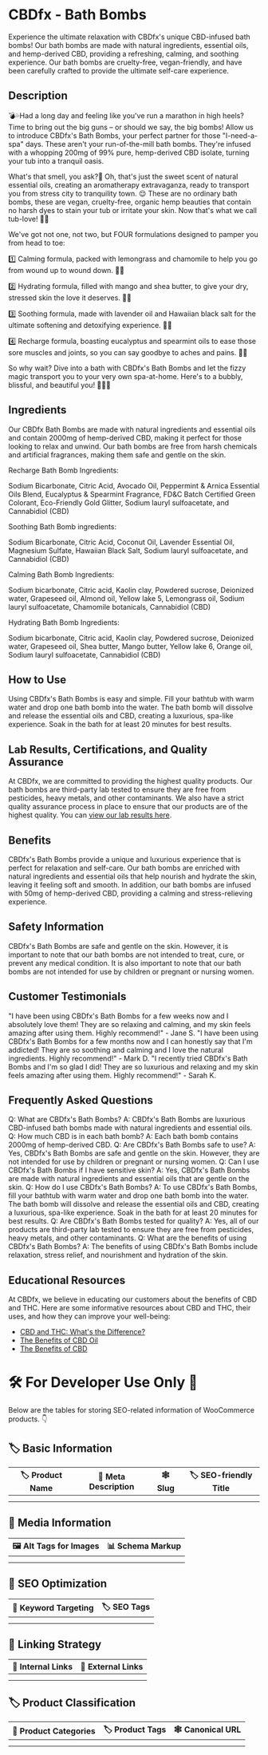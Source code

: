 # CBDfx - Bath Bombs
Experience the ultimate relaxation with CBDfx's unique CBD-infused bath bombs! Our bath bombs are made with natural ingredients, essential oils, and hemp-derived CBD, providing a refreshing, calming, and soothing experience. Our bath bombs are cruelty-free, vegan-friendly, and have been carefully crafted to provide the ultimate self-care experience.
## Description
💣💦Had a long day and feeling like you've run a marathon in high heels? Time to bring out the big guns – or should we say, the big bombs! Allow us to introduce CBDfx's Bath Bombs, your perfect partner for those "I-need-a-spa" days. These aren't your run-of-the-mill bath bombs. They're infused with a whopping 200mg of 99% pure, hemp-derived CBD isolate, turning your tub into a tranquil oasis.

What's that smell, you ask?👃 Oh, that's just the sweet scent of natural essential oils, creating an aromatherapy extravaganza, ready to transport you from stress city to tranquility town. 😌 These are no ordinary bath bombs, these are vegan, cruelty-free, organic hemp beauties that contain no harsh dyes to stain your tub or irritate your skin. Now that's what we call tub-love! 🛁💙

We've got not one, not two, but FOUR formulations designed to pamper you from head to toe:

1️⃣ Calming formula, packed with lemongrass and chamomile to help you go from wound up to wound down. 🍋🌼

2️⃣ Hydrating formula, filled with mango and shea butter, to give your dry, stressed skin the love it deserves. 🥭🧈

3️⃣ Soothing formula, made with lavender oil and Hawaiian black salt for the ultimate softening and detoxifying experience. 🌺🌋 

4️⃣ Recharge formula, boasting eucalyptus and spearmint oils to ease those sore muscles and joints, so you can say goodbye to aches and pains. 🌿🍬

So why wait? Dive into a bath with CBDfx's Bath Bombs and let the fizzy magic transport you to your very own spa-at-home. Here's to a bubbly, blissful, and beautiful you! 🛀🌟🌈
## Ingredients
Our CBDfx Bath Bombs are made with natural ingredients and essential oils and contain 2000mg of hemp-derived CBD, making it perfect for those looking to relax and unwind. Our bath bombs are free from harsh chemicals and artificial fragrances, making them safe and gentle on the skin.


Recharge Bath Bomb Ingredients:

Sodium Bicarbonate, Citric Acid, Avocado Oil, Peppermint & Arnica Essential Oils Blend, Eucalyptus & Spearmint Fragrance, FD&C Batch Certified Green Colorant, Eco-Friendly Gold Glitter, Sodium lauryl sulfoacetate, and Cannabidiol (CBD)

Soothing Bath Bomb ingredients:

Sodium Bicarbonate, Citric Acid, Coconut Oil, Lavender Essential Oil, Magnesium Sulfate, Hawaiian Black Salt, Sodium lauryl sulfoacetate, and Cannabidiol (CBD)

Calming Bath Bomb Ingredients:

Sodium bicarbonate, Citric acid, Kaolin clay, Powdered sucrose, Deionized water, Grapeseed oil, Almond oil, Yellow lake 5, Lemongrass oil, Sodium lauryl sulfoacetate, Chamomile botanicals, Cannabidiol (CBD)

Hydrating Bath Bomb Ingredients:

Sodium bicarbonate, Citric acid, Kaolin clay, Powdered sucrose, Deionized water, Grapeseed oil, Shea butter, Mango butter, Yellow lake 6,  Orange oil, Sodium lauryl sulfoacetate, Cannabidiol (CBD)



## How to Use
Using CBDfx's Bath Bombs is easy and simple. Fill your bathtub with warm water and drop one bath bomb into the water. The bath bomb will dissolve and release the essential oils and CBD, creating a luxurious, spa-like experience. Soak in the bath for at least 20 minutes for best results.
## Lab Results, Certifications, and Quality Assurance
At CBDfx, we are committed to providing the highest quality products. Our bath bombs are third-party lab tested to ensure they are free from pesticides, heavy metals, and other contaminants. We also have a strict quality assurance process in place to ensure that our products are of the highest quality. You can [view our lab results here](https://cbdfx.com/lab-reports/lab-reports-for-bath-bombs/).
## Benefits
CBDfx's Bath Bombs provide a unique and luxurious experience that is perfect for relaxation and self-care. Our bath bombs are enriched with natural ingredients and essential oils that help nourish and hydrate the skin, leaving it feeling soft and smooth. In addition, our bath bombs are infused with 50mg of hemp-derived CBD, providing a calming and stress-relieving experience.
## Safety Information
CBDfx's Bath Bombs are safe and gentle on the skin. However, it is important to note that our bath bombs are not intended to treat, cure, or prevent any medical condition. It is also important to note that our bath bombs are not intended for use by children or pregnant or nursing women.
## Customer Testimonials
"I have been using CBDfx's Bath Bombs for a few weeks now and I absolutely love them! They are so relaxing and calming, and my skin feels amazing after using them. Highly recommend!" - Jane S.
"I have been using CBDfx's Bath Bombs for a few months now and I can honestly say that I'm addicted! They are so soothing and calming and I love the natural ingredients. Highly recommend!" - Mark D.
"I recently tried CBDfx's Bath Bombs and I'm so glad I did! They are so luxurious and relaxing and my skin feels amazing after using them. Highly recommend!" - Sarah K.
## Frequently Asked Questions
Q: What are CBDfx's Bath Bombs?
A: CBDfx's Bath Bombs are luxurious CBD-infused bath bombs made with natural ingredients and essential oils.
Q: How much CBD is in each bath bomb?
A: Each bath bomb contains 2000mg of hemp-derived CBD.
Q: Are CBDfx's Bath Bombs safe to use?
A: Yes, CBDfx's Bath Bombs are safe and gentle on the skin. However, they are not intended for use by children or pregnant or nursing women.
Q: Can I use CBDfx's Bath Bombs if I have sensitive skin?
A: Yes, CBDfx's Bath Bombs are made with natural ingredients and essential oils that are gentle on the skin.
Q: How do I use CBDfx's Bath Bombs?
A: To use CBDfx's Bath Bombs, fill your bathtub with warm water and drop one bath bomb into the water. The bath bomb will dissolve and release the essential oils and CBD, creating a luxurious, spa-like experience. Soak in the bath for at least 20 minutes for best results.
Q: Are CBDfx's Bath Bombs tested for quality?
A: Yes, all of our products are third-party lab tested to ensure they are free from pesticides, heavy metals, and other contaminants.
Q: What are the benefits of using CBDfx's Bath Bombs?
A: The benefits of using CBDfx's Bath Bombs include relaxation, stress relief, and nourishment and hydration of the skin.
## Educational Resources
At CBDfx, we believe in educating our customers about the benefits of CBD and THC. Here are some informative resources about CBD and THC, their uses, and how they can improve your well-being:
- [CBD and THC: What's the Difference?](https://cbdfx.com/what-is-cbd/#cbd-vs-thc)
- [The Benefits of CBD Oil](https://cbdfx.com/press/cbd-oil-9-science-backed-benefits/)
- [The Benefits of CBD](https://cbdfx.co.uk/what-is-cbd/the-benefits-of-cbd)
# 🛠️ For Developer Use Only 🔐

Below are the tables for storing SEO-related information of WooCommerce products. 👇

## 🏷️ Basic Information 

| 🏷️ Product Name | 📝 Meta Description | 🕸️ Slug | 🏷️ SEO-friendly Title |
| -------------- | ------------------ | ------ | ---------------------- |
|                |                    |        |                        |
|                |                    |        |                        |

## 📸 Media Information

| 🖼️ Alt Tags for Images | 📊 Schema Markup |
| --------------------- | --------------- |
|                       |                 |
|                       |                 |

## 🔎 SEO Optimization

| 🎯 Keyword Targeting | 🏷️ SEO Tags |
| ------------------- | ---------- |
|                     |            |
|                     |            |

## 🔗 Linking Strategy 

| 🔗 Internal Links | 🔗 External Links |
| ---------------- | ---------------- |
|                  |                  |
|                  |                  |

## 🏷️ Product Classification 

| 📂 Product Categories | 🏷️ Product Tags | 🕸️ Canonical URL |
| ------------------ | ------------ | ------------- |
|                    |              |               |
|                    |              |               |
